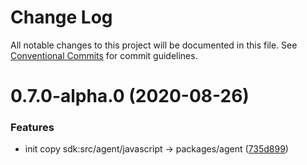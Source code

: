 # Change Log

All notable changes to this project will be documented in this file.
See [Conventional Commits](https://conventionalcommits.org) for commit guidelines.

# 0.7.0-alpha.0 (2020-08-26)


### Features

* init copy sdk:src/agent/javascript -> packages/agent ([735d899](https://github.com/dfinity-lab/agent-js/commit/735d89900997701eb1c70d209a6d229de1993673))
